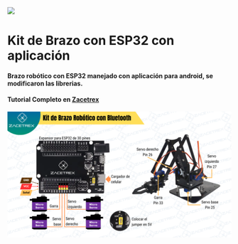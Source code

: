 ![](https://zacetrex.com/wp-content/uploads/2025/02/Zacetrex-Logo-para-GitHub-scaled.webp)

#  Kit de Brazo con ESP32 con aplicación

#### Brazo robótico con ESP32 manejado con aplicación para android, se modificaron las librerias.

#### Tutorial Completo en [Zacetrex](http://zacetrex.com)

![](https://raw.githubusercontent.com/Zacetrex/Kit-Brazo-ESP32-con-Bluetooth/refs/heads/main/Kit%20Brazo%20ESP32.png)
